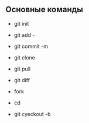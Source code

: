 ## Основные команды

* git init

* git add - 

* git commit -m

* git clone

* git pull

* git diff

* fork

* cd

* git cyeckout -b
